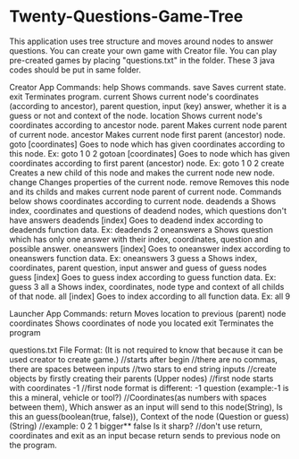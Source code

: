 # Twenty-Questions-Game-Tree
This application uses tree structure and moves around nodes to answer questions. 
You can create your own game with Creator file.
You can play pre-created games by placing "questions.txt" in the folder.
These 3 java codes should be put in same folder.

Creator App Commands:
help                 Shows commands.
save                 Saves current state.
exit                 Terminates program.
current              Shows current node's coordinates (according to ancestor), parent question, input (key) answer, whether it is a guess or not and context of the node.
location             Shows current node's coordinates according to ancestor node.
parent               Makes current node parent of current node.
ancestor             Makes current node first parent (ancestor) node.
goto [coordinates]   Goes to node which has given coordinates according to this node. Ex: goto 1 0 2
gotoan [coordinates] Goes to node which has given coordinates according to first parent (ancestor) node. Ex: goto 1 0 2
create               Creates a new child of this node and makes the current node new node.
change               Changes properties of the current node.
remove               Removes this node and its childs and makes current node parent of current node.
Commands below shows coordinates according to current node.
deadends a           Shows index, coordinates and questions of deadend nodes, which questions don't have answers
deadends [index]     Goes to deadend index according to deadends function data. Ex: deadends 2
oneanswers a         Shows question which has only one answer with their index, coordinates, question and possible answer.
oneanswers [index]   Goes to oneanswer index according to oneanswers function data. Ex: oneanswers 3
guess a              Shows index, coordinates, parent question, input answer and guess of guess nodes
guess [index]        Goes to guess index according to guess function data. Ex: guess 3
all a                Shows index, coordinates, node type and context of all childs of that node.
all [index]          Goes to index according to all function data. Ex: all 9


Launcher App Commands: 
return               Moves location to previous (parent) node
coordinates          Shows coordinates of node you located
exit                 Terminates the program


questions.txt File Format: (It is not required to know that because it can be used creator to create game.)
    //starts after begin
    //there are no commas, there are spaces between inputs
    //two stars to end string inputs 
    //create objects by firstly creating their parents (Upper nodes)
    //first node starts with coordinates -1
    //first node format is different: -1 question (example:-1 is this a mineral, vehicle or tool?)
    //Coordinates(as numbers with spaces between them), Which answer as an input will send to this node(String), Is this an guess(boolean(true, false)), Context of the node (Question or guess) (String)
    //example: 0 2 1 bigger** false Is it sharp?
    //don't use return, coordinates and exit as an input becase return sends to previous node on the program.
   
